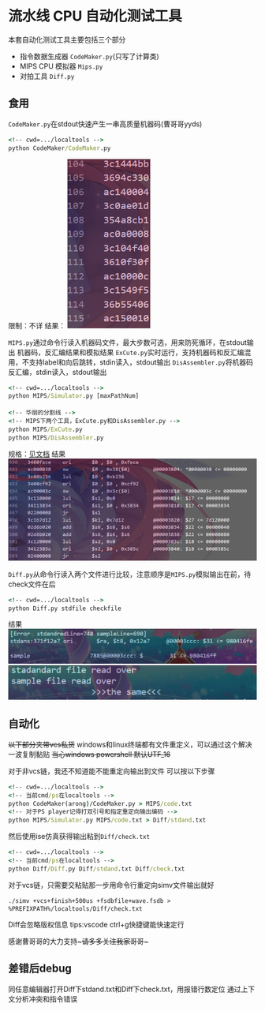 # 流水线 CPU 自动化测试工具

本套自动化测试工具主要包括三个部分

* 指令数据生成器 `CodeMaker.py`(只写了计算类)
* MIPS CPU 模拟器 `Mips.py`
* 对拍工具 `Diff.py`

## 食用

`CodeMaker.py`在stdout快速产生一串高质量机器码(曹哥哥yyds)

```cmd
<!-- cwd=.../localtools -->
python CodeMaker/CodeMaker.py
```

限制：不详
结果：
![enter image description here](CodeMakeroutput.png)

`MIPS.py`通过命令行读入机器码文件，最大步数可选，用来防死循环，在stdout输出 机器码，反汇编结果和模拟结果
`ExCute.py`实时运行，支持机器码和反汇编混用，不支持label和向后跳转，stdin读入，stdout输出
`DisAssembler.py`将机器码反汇编，stdin读入，stdout输出

```cmd
<!-- cwd=.../localtools -->
python MIPS/Simulator.py [maxPathNum]

<!-- 华丽的分割线 -->
<!-- MIPS下两个工具，ExCute.py和DisAssembler.py -->
python MIPS/ExCute.py
python MIPS/DisAssembler.py
```

规格：[见文档](https://github.com/Chlience/BUAA-CO/tree/MIPS_Simulator/localtools/MIPS)
结果
![enter image description here](./MIPSoutput.png)


`Diff.py`从命令行读入两个文件进行比较，注意顺序是`MIPS.py`模拟输出在前，待check文件在后

```cmd
<!-- cwd=.../localtools -->
python Diff.py stdfile checkfile
```

结果
![enter image description here](./Diffoutput.png)
![enter image description here](Diffoutput2.png)

## 自动化

~~以下部分夹带vcs私货~~
windows和linux终端都有文件重定义，可以通过这个解决一波复制黏贴
~~当心windows powershell 默认UTF_16~~

对于非vcs链，我还不知道能不能重定向输出到文件
可以按以下步骤

```cmd
<!-- cwd=.../localtools -->
<!-- 当前cmd/ps在localtools -->
python CodeMaker(arong)/CodeMaker.py > MIPS/code.txt
<!-- 对于PS player记得打双引号和指定重定向输出编码 -->
python MIPS/Simulator.py MIPS/code.txt > Diff/stdand.txt

```

然后使用ise仿真获得输出粘到`Diff/check.txt`

```cmd
<!-- cwd=.../localtools -->
<!-- 当前cmd/ps在localtools -->
python Diff/Diff.py Diff/stdand.txt Diff/check.txt
```

对于vcs链，只需要交粘贴那一步用命令行重定向simv文件输出就好

```fish
./simv +vcs+finish+500us +fsdbfile+wave.fsdb > %PREFIXPATH%/localtools/Diff/check.txt
```

Diff会忽略版权信息
tips:vscode ctrl+g快捷键能快速定行

感谢曹哥哥的大力支持~~~请多多关注我家哥哥~~~

## 差错后debug

同任意编辑器打开Diff下stdand.txt和Diff下check.txt，用报错行数定位
通过上下文分析冲突和指令错误